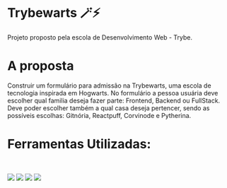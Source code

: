 # Trybewarts 🪄⚡
Projeto proposto pela escola de Desenvolvimento Web - Trybe.

<h1>A proposta</h1>
Construir um formulário para admissão na Trybewarts, uma escola de tecnologia inspirada em Hogwarts.
No formulário a pessoa usuária deve escolher qual familia deseja fazer parte: Frontend, Backend ou FullStack. Deve poder escolher também a qual casa deseja pertencer, sendo as possíveis escolhas: Gitnória, Reactpuff, Corvinode e Pytherina.

<h1> Ferramentas Utilizadas:</h1> <br>

<img src="https://img.shields.io/badge/Node.js-43853D?style=for-the-badge&logo=node.js&logoColor=white" />  <img src="https://img.shields.io/badge/JavaScript-323330?style=for-the-badge&logo=javascript&logoColor=F7DF1E" /> <img src="https://img.shields.io/badge/HTML5-E34F26?style=for-the-badge&logo=html5&logoColor=white" /> <img src="https://img.shields.io/badge/CSS3-1572B6?style=for-the-badge&logo=css3&logoColor=white" />



